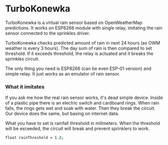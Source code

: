 # TurboKonewka
TurboKonewka is a virtual rain sensor based on OpenWeatherMap predictions.
It works on ESP8266 module with single relay, imitating the rain sensor connected to the sprinkles driver.

TurboKonewka checks predicted amount of rain in next 24 hours (as OWM weather is every 3 hours). The day sum of rain is then compared to set threshold. If it exceeds threshold, the relay is actuated and it breaks the sprinkles circuit.

The only thing you need is ESP8266 (can be even ESP-01 version) and simple relay. It just works as an emulator of rain sensor.
### What it imitates
If you ask me how the real rain sensor works, it's dead simple device. Inside of a plastic pipe there is an electric switch and cardboard rings. When rain falls, the rings gets wet and soak with water. Then they break the circuit. Our device does the same, but basing on internet data.

What you have to set is rainfall threshold in milimeters. When the threshold will be exceeded, the circuit will break and prevent sprinklers to work.
```bash
float rainThreshold = 1.2;
```
